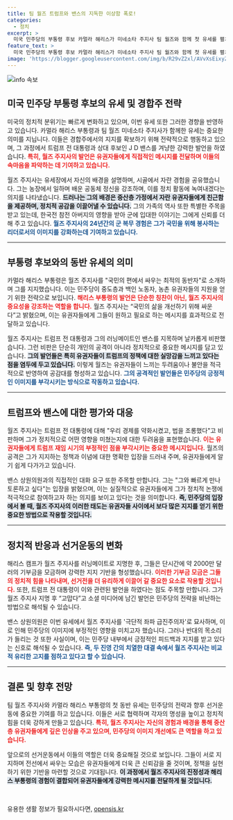 ```yaml
---
title: 팀 월즈 트럼프와 밴스의 지독한 이상함 폭로!
categories:
  - 정치
excerpt: >
  미국 민주당의 부통령 후보 카멀라 해리스가 미네소타 주지사 팀 월즈와 함께 첫 유세를 펼치며, 트럼프 전 대통령과의 맞대결을 예고했습니다. 월즈는 과감한 발언으로 중도층과 백인 유권자 확보에 나섰습니다.
feature_text: >
  미국 민주당의 부통령 후보 카멀라 해리스가 미네소타 주지사 팀 월즈와 함께 첫 유세를 펼치며, 트럼프 전 대통령과의 맞대결을 예고했습니다. 월즈는 과감한 발언으로 중도층과 백인 유권자 확보에 나섰습니다.
image: 'https://blogger.googleusercontent.com/img/b/R29vZ2xl/AVvXsEixyZcFfHzMRdzZMjFBmAUKJYCLCGyLL1o632UiGVXcaFdKo_bkvkuCioo0uUKlGfBVcT3P84aROyZIXSBEx3Aw5nCQ3pTgDom1WDC4m8eifvWiAmWEEVb4x6G_l8C0QH225ldMjyaFvpxGEBGNO37VmDTDMHGhJPq73UglMfDca1-0aw/s1600/blogspot.png'
---
```


<p><img src="https://blogger.googleusercontent.com/img/b/R29vZ2xl/AVvXsEixyZcFfHzMRdzZMjFBmAUKJYCLCGyLL1o632UiGVXcaFdKo_bkvkuCioo0uUKlGfBVcT3P84aROyZIXSBEx3Aw5nCQ3pTgDom1WDC4m8eifvWiAmWEEVb4x6G_l8C0QH225ldMjyaFvpxGEBGNO37VmDTDMHGhJPq73UglMfDca1-0aw/s1600/blogspot.png" alt="info 속보" /></p>

<h2 data-ke-size="size26">미국 민주당 부통령 후보의 유세 및 경합주 전략</h2>

<p data-ke-size="size16">미국의 정치적 분위기는 빠르게 변화하고 있으며, 이번 유세 또한 그러한 경향을 반영하고 있습니다. 카멀라 해리스 부통령과 팀 월즈 미네소타 주지사가 함께한 유세는 중요한 의미를 지닙니다. 이들은 경합주에서의 지지를 확보하기 위해 전략적으로 행동하고 있으며, 그 과정에서 트럼프 전 대통령과 상대 후보인 J D 밴스를 겨냥한 강력한 발언을 하였습니다. <b><span style="color: #ee2323;">특히, 월즈 주지사의 발언은 유권자들에게 직접적인 메시지를 전달하며 이들의 속마음을 파악하는 데 기여하고 있습니다.</span></b></p>

<p data-ke-size="size16">월즈 주지사는 유세장에서 자신의 배경을 설명하며, 시골에서 자란 경험을 공유했습니다. 그는 농장에서 일하며 배운 공동체 정신을 강조하며, 이를 정치 활동에 녹여내겠다는 의지를 나타냈습니다. <b><span style="background-color: #21538527;">드러나는 그의 배경은 중산층 가정에서 자란 유권자들에게 친근함을 제공하며, 정치적 공감을 이끌어낼 수 있습니다.</span></b> 그의 가족의 역사 또한 특별한 주목을 받고 있는데, 한국전 참전 아버지의 영향을 받아 군에 입대한 이야기는 그에게 신뢰를 더해 주고 있습니다. <b><span style="color: #1a5490;">월즈 주지사의 24년간의 군 복무 경험은 그가 국민을 위해 봉사하는 리더로서의 이미지를 강화하는데 기여하고 있습니다.</span></b></p>

<hr>

<h2 data-ke-size="size26">부통령 후보와의 동반 유세의 의미</h2>

<p data-ke-size="size16">카멀라 해리스 부통령은 월즈 주지사를 "국민의 편에서 싸우는 최적의 동반자"로 소개하며 그를 지지했습니다. 이는 민주당이 중도층과 백인 노동자, 농촌 유권자들의 지원을 얻기 위한 전략으로 보입니다. <b><span style="color: #ee2323;">해리스 부통령의 발언은 단순한 칭찬이 아닌, 월즈 주지사의 중요성을 강조하는 역할을 합니다.</span></b> 월즈 주지사는 “국민의 삶을 개선하기 위해 싸운다”고 밝혔으며, 이는 유권자들에게 그들이 원하고 필요로 하는 메시지를 효과적으로 전달하고 있습니다.</p>

<p data-ke-size="size16">월즈 주지사는 트럼프 전 대통령과 그의 러닝메이트인 밴스를 지목하며 날카롭게 비판했습니다. 그런 비판은 단순히 개인의 공격이 아니라 정치적으로 중요한 메시지를 담고 있습니다. <b><span style="background-color: #21538527;">그의 발언들은 특히 유권자들이 트럼프의 정책에 대한 실망감을 느끼고 있다는 점을 염두에 두고 있습니다.</span></b> 이렇게 월즈는 유권자들이 느끼는 두려움이나 불안을 적극적으로 반영하여 공감대를 형성하고 있습니다. <b><span style="color: #1a5490;">그의 공격적인 발언들은 민주당의 긍정적인 이미지를 부각시키는 방식으로 작동하고 있습니다.</span></b></p>

<hr>

<h2 data-ke-size="size26">트럼프와 밴스에 대한 평가와 대응</h2>

<p data-ke-size="size16">월즈 주지사는 트럼프 전 대통령에 대해 "우리 경제를 약화시켰고, 법을 조롱했다"고 비판하며 그가 정치적으로 어떤 영향을 미쳤는지에 대한 두려움을 표현했습니다. <b><span style="color: #ee2323;">이는 유권자들에게 트럼프 재임 시기의 부정적인 점을 부각시키는 중요한 메시지입니다.</span></b> 월즈의 공격은 그가 지지하는 정책과 이념에 대한 명확한 입장을 드러내 주며, 유권자들에게 알기 쉽게 다가가고 있습니다.</p>

<p data-ke-size="size16">밴스 상원의원과의 직접적인 대화 요구 또한 주목할 만합니다. 그는 "그와 빠르게 만나 토론하고 싶다"는 입장을 밝혔으며, 이는 실질적으로 유권자들에게 그가 정치적 논쟁에 적극적으로 참여하고자 하는 의지를 보이고 있다는 것을 의미합니다. <b><span style="background-color: #21538527;">즉, 민주당의 입장에서 볼 때, 월즈 주지사의 이러한 태도는 유권자들 사이에서 보다 많은 지지를 얻기 위한 중요한 방법으로 작용할 것입니다.</span></b></p>

<hr>

<h2 data-ke-size="size26">정치적 반응과 선거운동의 변화</h2>

<p data-ke-size="size16">해리스 캠프가 월즈 주지사를 러닝메이트로 지명한 후, 그들은 단시간에 약 2000만 달러의 기부금을 모금하며 강력한 지지 기반을 형성했습니다. <b><span style="color: #ee2323;">이러한 기부금 모금은 그들의 정치적 힘을 나타내며, 선거전을 더 유리하게 이끌어 갈 중요한 요소로 작용할 것입니다.</span></b> 또한, 트럼프 전 대통령이 이와 관련된 발언을 하였다는 점도 주목할 만합니다. 그가 월즈 주지사 지명 후 “고맙다”고 소셜 미디어에 남긴 발언은 민주당의 전략을 비난하는 방법으로 해석될 수 있습니다.</p>

<p data-ke-size="size16">밴스 상원의원은 이번 유세에서 월즈 주지사를 '극단적 좌파 급진주의자'로 묘사하며, 이로 인해 민주당의 이미지에 부정적인 영향을 미치고자 했습니다. 그러나 반대의 목소리가 들리는 것 또한 사실이며, 이는 민주당 내부에서 긍정적인 피드백과 지지를 받고 있다는 신호로 해석될 수 있습니다. <b><span style="color: #1a5490;">즉, 두 진영 간의 치열한 대결 속에서 월즈 주지사는 비교적 유리한 고지를 점하고 있다고 할 수 있습니다.</span></b></p>

<hr>

<h2 data-ke-size="size26">결론 및 향후 전망</h2>

<p data-ke-size="size16">팀 월즈 주지사와 카멀라 해리스 부통령의 첫 동반 유세는 민주당의 전략과 향후 선거운동에 중요한 기여를 하고 있습니다. 이들은 서로 협력하며 각자의 명성을 높이고 정치적 힘을 더욱 강하게 만들고 있습니다. <b><span style="color: #ee2323;">특히, 월즈 주지사는 자신의 경험과 배경을 통해 중산층 유권자들에게 깊은 인상을 주고 있으며, 민주당의 이미지 개선에도 큰 역할을 하고 있습니다.</span></b></p>

<p data-ke-size="size16">앞으로의 선거운동에서 이들의 역할은 더욱 중요해질 것으로 보입니다. 그들이 서로 지지하며 전선에서 싸우는 모습은 유권자들에게 더욱 큰 신뢰감을 줄 것이며, 정책을 실현하기 위한 기반을 마련할 것으로 기대됩니다. <b><span style="background-color: #21538527;">이 과정에서 월즈 주지사의 진정성과 해리스 부통령의 경험이 결합되어 유권자들에게 강력한 메시지를 전달하게 될 것입니다.</span></b></p>

<p data-ke-size="size16">&nbsp;</p>
유용한 생활 정보가 필요하시다면, <a href="https://opensis.kr" rel="dofollow">opensis.kr</a>


